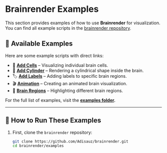 # Brainrender Examples

This section provides examples of how to use **Brainrender** for visualization.  
You can find all example scripts in the [brainrender repository](https://github.com/Adisauz/brainrender/tree/main/examples).

## 📌 Available Examples

Here are some example scripts with direct links:

- 🧬 **[Add Cells](https://github.com/Adisauz/brainrender/blob/main/examples/add_cells.py)** – Visualizing individual brain cells.
- 🔵 **[Add Cylinder](https://github.com/Adisauz/brainrender/blob/main/examples/add_cylinder.py)** – Rendering a cylindrical shape inside the brain.
- 🏷 **[Add Labels](https://github.com/Adisauz/brainrender/blob/main/examples/add_labels.py)** – Adding labels to specific brain regions.
- 🎬 **[Animation](https://github.com/Adisauz/brainrender/blob/main/examples/animation.py)** – Creating an animated brain visualization.
- 🧠 **[Brain Regions](https://github.com/Adisauz/brainrender/blob/main/examples/brain_regions.py)** – Highlighting different brain regions.

For the full list of examples, visit the **[examples folder](https://github.com/Adisauz/brainrender/tree/main/examples).**  

---

## 🚀 How to Run These Examples

1. First, clone the `brainrender` repository:
   ```sh
   git clone https://github.com/Adisauz/brainrender.git
   cd brainrender/examples
